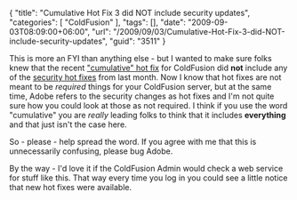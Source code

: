 {
	"title": "Cumulative Hot Fix 3 did NOT include security updates",
	"categories": [
		"ColdFusion"
	],
	"tags": [],
	"date": "2009-09-03T08:09:00+06:00",
	"url": "/2009/09/03/Cumulative-Hot-Fix-3-did-NOT-include-security-updates",
	"guid": "3511"
}

This is more an FYI than anything else - but I wanted to make sure folks knew that the recent <a href="http://kb2.adobe.com/cps/511/cpsid_51180.html">"cumulative" hot fix</a> for ColdFusion did <b>not</b> include any of the <a href="http://www.adobe.com/support/security/bulletins/apsb09-12.html">security hot fixes</a> from last month. Now I know that hot fixes are not meant to be <i>required</i> things for your ColdFusion server, but at the same time, Adobe refers to the security changes as hot fixes and I'm not quite sure how you could look at those as not required. I think if you use the word "cumulative" you are <i>really</i> leading folks to think that it includes <b>everything</b> and that just isn't the case here. 

So - please - help spread the word. If you agree with me that this is unnecessarily confusing, please bug Adobe. 

By the way - I'd love it if the ColdFusion Admin would check a web service for stuff like this. That way every time you log in you could see a little notice that new hot fixes were available.